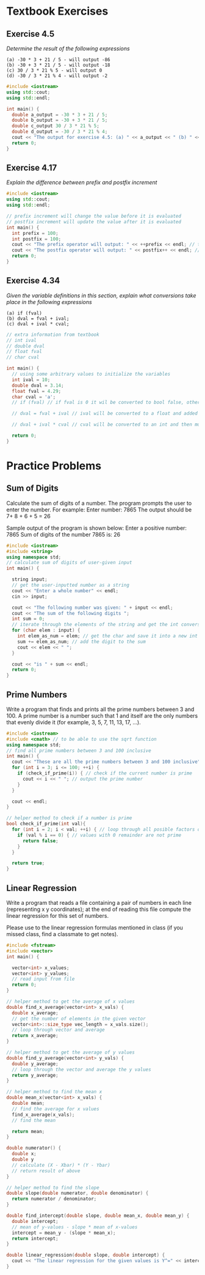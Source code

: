# Textbook Exercises

## Exercise 4.5
*Determine the result of the following expressions*
```
(a) -30 * 3 + 21 / 5 - will output -86
(b) -30 + 3 * 21 / 5 - will output -18
(c) 30 / 3 * 21 % 5 - will output 0
(d) -30 / 3 * 21 % 4 - will output -2
```

```cpp
#include <iostream>
using std::cout;
using std::endl;

int main() {
  double a_output = -30 * 3 + 21 / 5;
  double b_output = -30 + 3 * 21 / 5;
  double c_output 30 / 3 * 21 % 5;
  double d_output = -30 / 3 * 21 % 4;
  cout << "The output for exercise 4.5: (a) " << a_output << " (b) " << b_output << " (c) " << c_output << " (d) " << d_output << endl;
  return 0;
}
```

## Exercise 4.17
*Explain the difference between prefix and postfix increment*

```cpp
#include <iostream>
using std::cout;
using std::endl;

// prefix increment will change the value before it is evaluated
// postfix increment will update the value after it is evaluated
int main() {
  int prefix = 100;
  int postfix = 100;
  cout << "The prefix operator will output: " << ++prefix << endl; // this will output 101
  cout << "The postfix operator will output: " << postfix++ << endl; // this will output 100
  return 0;
}
```

## Exercise 4.34
*Given the variable definitions in this section, explain what conversions take place in the following expressions*
```
(a) if (fval)
(b) dval = fval + ival;
(c) dval + ival * cval; 
```

```cpp
// extra information from textbook
// int ival
// double dval
// float fval
// char cval

int main() {
  // using some arbitrary values to initialize the variables
  int ival = 10;
  double dval = 3.14;
  float fval = 4.29;
  char cval = 'a';
  // if (fval) // if fval is 0 it wil be converted to bool false, otherwise any other value of fval will be converted to bool true

  // dval = fval + ival // ival will be converted to a float and added to fval. The previous float result will be converted to double when assigned to dval

  // dval + ival * cval // cval will be converted to an int and then multiplied with ival. The previous int result will then convert to a double when added to dval

  return 0;
}
```

# Practice Problems
## Sum of Digits
Calculate the sum of digits of a number. The program prompts the user to enter the number. For example: Enter number: 7865 The output should be 7+ 8 + 6 + 5 = 26

Sample output of the program is shown below:
Enter a positive number: 7865
Sum of digits of the number 7865 is: 26

```cpp
#include <iostream>
#include <string>
using namespace std;
// calculate sum of digits of user-given input
int main() {

  string input;
  // get the user-inputted number as a string
  cout << "Enter a whole number" << endl;
  cin >> input;

  cout << "The following number was given: " + input << endl;
  cout << "The sum of the following digits ";
  int sum = 0;
  // iterate through the elements of the string and get the int conversion
  for (char elem : input) {
    int elem_as_num = elem; // get the char and save it into a new int variable
    sum += elem_as_num; // add the digit to the sum
    cout << elem << " ";
  }

  cout << "is " + sum << endl;
  return 0;
}
```

## Prime Numbers
Write a program that finds and prints all the prime numbers between 3 and 100. A prime number is a number such that 1 and itself are the only numbers that evenly divide it (for example, 3, 5, 7, 11, 13, 17, ...).

```cpp
#include <iostream>
#include <cmath> // to be able to use the sqrt function
using namespace std;
// find all prime numbers between 3 and 100 inclusive
int main() {
  cout << "These are all the prime numbers between 3 and 100 inclusive" << endl;
  for (int i = 3; i <= 100; ++i) {
    if (check_if_prime(i)) { // check if the current number is prime
      cout << i << " "; // output the prime number
    }
  }

  cout << endl;
}

// helper method to check if a number is prime
bool check_if_prime(int val){
  for (int i = 2; i < val; ++i) { // loop through all posible factors of param val
    if (val % i == 0) { // values with 0 remainder are not prime
      return false;
    }
  }

  return true;
}
```

## Linear Regression
Write a program that reads a file containing a pair of numbers in each line (representing x y coordinates); at the end of reading this file compute the linear regression for this set of numbers.

Please use to the linear regression formulas mentioned in class (if you missed class, find a classmate to get notes).

```cpp
#include <fstream>
#include <vector>
int main() {

  vector<int> x_values;
  vector<int> y_values;
  // read input from file
  return 0;
}

// helper method to get the average of x values
double find_x_average(vector<int> x_vals) {
  double x_average;
  // get the number of elements in the given vector 
  vector<int>::size_type vec_length = x_vals.size(); 
  // loop through vector and average
  return x_average;
}

// helper method to get the average of y values
double find_y_average(vector<int> y_vals) {
  double y_average;
  // loop through the vector and average the y values
  return y_average;
}

// helper method to find the mean x
double mean_x(vector<int> x_vals) {
  double mean;
  // find the average for x values
  find_x_average(x_vals);
  // find the mean

  return mean;
}

double numerator() {
  double x;
  double y
  // calculate (X - Xbar) * (Y - Ybar)
  // return result of above
}

// helper method to find the slope
double slope(double numerator, double denominator) {
  return numerator / denominator;
}

double find_intercept(double slope, double mean_x, double mean_y) {
  double intercept;
  // mean of y-values - slope * mean of x-values
  intercept = mean_y - (slope * mean_x);
  return intercept;
}

double linear_regression(double slope, double intercept) {
  cout << "The linear regression for the given values is Y^=" << intercept << " + " << slope << "x" << endl;
}